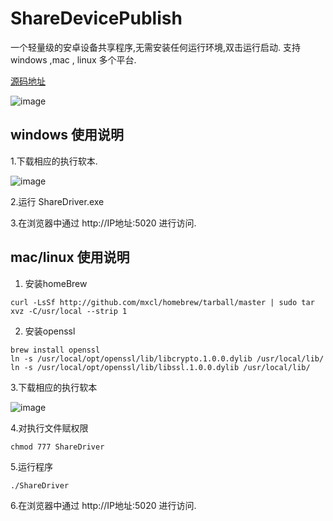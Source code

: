 # ShareDevicePublish
一个轻量级的安卓设备共享程序,无需安装任何运行环境,双击运行启动. 支持 windows ,mac , linux 多个平台.


[源码地址](https://github.com/sunshine4me/ShareDevice)


![image](https://raw.githubusercontent.com/sunshine4me/ShareDevicePublish/win10-x64/help.gif)
## windows 使用说明
1.下载相应的执行软本.

![image](https://raw.githubusercontent.com/sunshine4me/ShareDevicePublish/win10-x64/download.png)


2.运行 ShareDriver.exe

3.在浏览器中通过 http://IP地址:5020 进行访问.


## mac/linux 使用说明

1. 安装homeBrew
```
curl -LsSf http://github.com/mxcl/homebrew/tarball/master | sudo tar xvz -C/usr/local --strip 1
```

2. 安装openssl
```
brew install openssl
ln -s /usr/local/opt/openssl/lib/libcrypto.1.0.0.dylib /usr/local/lib/
ln -s /usr/local/opt/openssl/lib/libssl.1.0.0.dylib /usr/local/lib/
```


3.下载相应的执行软本

![image](https://raw.githubusercontent.com/sunshine4me/ShareDevicePublish/win10-x64/download.png)


4.对执行文件赋权限
```
chmod 777 ShareDriver
```
5.运行程序
```
./ShareDriver
```
6.在浏览器中通过 http://IP地址:5020 进行访问.


